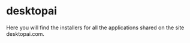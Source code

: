 # desktopai

Here you will find the installers for all the applications shared on the site desktopai.com.
